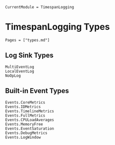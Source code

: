 ```@meta
CurrentModule = TimespanLogging
```

# TimespanLogging Types
```@index
Pages = ["types.md"]
```

## Log Sink Types
```@docs
MultiEventLog
LocalEventLog
NoOpLog
```

## Built-in Event Types
```@docs
Events.CoreMetrics
Events.IDMetrics
Events.TimelineMetrics
Events.FullMetrics
Events.CPULoadAverages
Events.MemoryFree
Events.EventSaturation
Events.DebugMetrics
Events.LogWindow
```
